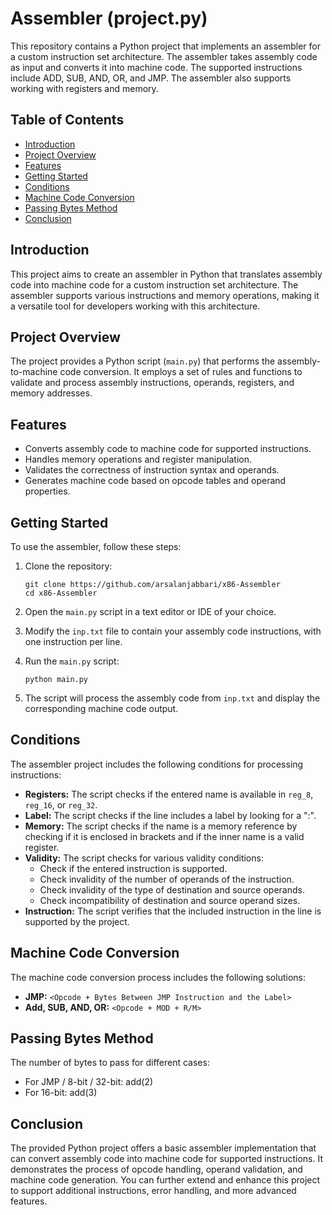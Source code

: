 # Assembler (project.py)

This repository contains a Python project that implements an assembler for a custom instruction set architecture. The assembler takes assembly code as input and converts it into machine code. The supported instructions include ADD, SUB, AND, OR, and JMP. The assembler also supports working with registers and memory.

## Table of Contents
- [Introduction](#introduction)
- [Project Overview](#project-overview)
- [Features](#features)
- [Getting Started](#getting-started)
- [Conditions](#conditions)
- [Machine Code Conversion](#machine-code-conversion)
- [Passing Bytes Method](#passing-bytes-method)
- [Conclusion](#conclusion)

## Introduction
This project aims to create an assembler in Python that translates assembly code into machine code for a custom instruction set architecture. The assembler supports various instructions and memory operations, making it a versatile tool for developers working with this architecture.

## Project Overview
The project provides a Python script (`main.py`) that performs the assembly-to-machine code conversion. It employs a set of rules and functions to validate and process assembly instructions, operands, registers, and memory addresses.

## Features
- Converts assembly code to machine code for supported instructions.
- Handles memory operations and register manipulation.
- Validates the correctness of instruction syntax and operands.
- Generates machine code based on opcode tables and operand properties.

## Getting Started
To use the assembler, follow these steps:

1. Clone the repository:
   ```
   git clone https://github.com/arsalanjabbari/x86-Assembler
   cd x86-Assembler
   ```

2. Open the `main.py` script in a text editor or IDE of your choice.

3. Modify the `inp.txt` file to contain your assembly code instructions, with one instruction per line.

4. Run the `main.py` script:
   ```
   python main.py
   ```

5. The script will process the assembly code from `inp.txt` and display the corresponding machine code output.

## Conditions
The assembler project includes the following conditions for processing instructions:

- **Registers:** The script checks if the entered name is available in `reg_8`, `reg_16`, or `reg_32`.
- **Label:** The script checks if the line includes a label by looking for a ":".
- **Memory:** The script checks if the name is a memory reference by checking if it is enclosed in brackets and if the inner name is a valid register.
- **Validity:** The script checks for various validity conditions:
  - Check if the entered instruction is supported.
  - Check invalidity of the number of operands of the instruction.
  - Check invalidity of the type of destination and source operands.
  - Check incompatibility of destination and source operand sizes.
- **Instruction:** The script verifies that the included instruction in the line is supported by the project.

## Machine Code Conversion
The machine code conversion process includes the following solutions:

- **JMP:** `<Opcode + Bytes Between JMP Instruction and the Label>`
- **Add, SUB, AND, OR:** `<Opcode + MOD + R/M>`

## Passing Bytes Method
The number of bytes to pass for different cases:
- For JMP / 8-bit / 32-bit: add(2)
- For 16-bit: add(3)

## Conclusion
The provided Python project offers a basic assembler implementation that can convert assembly code into machine code for supported instructions. It demonstrates the process of opcode handling, operand validation, and machine code generation. You can further extend and enhance this project to support additional instructions, error handling, and more advanced features.
